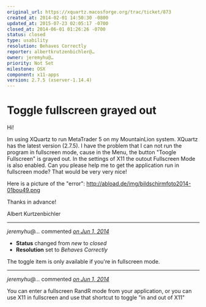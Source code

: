 ```yaml
---
original_url: https://xquartz.macosforge.org/trac/ticket/873
created_at: 2014-02-01 14:50:30 -0800
updated_at: 2015-07-23 02:05:17 -0700
closed_at: 2014-06-01 01:26:26 -0700
status: closed
type: usability
resolution: Behaves Correctly
reporter: albertkrutzenbichler@…
owner: jeremyhu@…
priority: Not Set
milestone: OSX
component: x11-apps
version: 2.7.5 (xserver-1.14.4)
---
```


Toggle fullscreen grayed out
============================


Hi!

Im using XQuartz to run MetaTrader 5 on my MountainLion system. XQuartz has the latest version (2.7.5).
I have the problem that I can not run the program in fullscreen mode, cause in the Menu, the button "Toogle Fullscreen" is grayed out.
In the settings of X11 the outout Fullscreen Mode is also enabled. Can you please help me to get the application run in fullscreen mode?
That would be very very nice!

Here is a picture of the "error": <http://abload.de/img/bildschirmfoto2014-01bou49.png>

Thanks in advance!

Albert Kurtzenbichler



---

*jeremyhu@…* commented *[on Jun 1, 2014](https://xquartz.macosforge.org/trac/ticket/873#comment:1 "June 1, 2014 at 1:26 AM PDT")*

-   **Status** changed from *new* to *closed*
-   **Resolution** set to *Behaves Correctly*

The toggle item is only available if you're in fullscreen mode.



---

*jeremyhu@…* commented *[on Jun 1, 2014](https://xquartz.macosforge.org/trac/ticket/873#comment:2 "June 1, 2014 at 1:27 AM PDT")*

You can enter a fullscreen RandR mode from your application, or you can use X11 in fullscreen and use that shortcut to toggle "in and out of X11"



